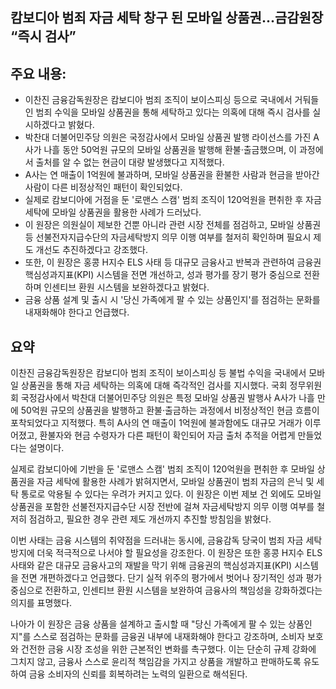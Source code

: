 ## 캄보디아 범죄 자금 세탁 창구 된 모바일 상품권...금감원장 “즉시 검사”

## 주요 내용:
*   이찬진 금융감독원장은 캄보디아 범죄 조직이 보이스피싱 등으로 국내에서 거둬들인 범죄 수익을 모바일 상품권을 통해 세탁하고 있다는 의혹에 대해 즉시 검사를 실시하겠다고 밝혔다.
*   박찬대 더불어민주당 의원은 국정감사에서 모바일 상품권 발행 라이선스를 가진 A사가 나흘 동안 50억원 규모의 모바일 상품권을 발행해 환불·출금했으며, 이 과정에서 출처를 알 수 없는 현금이 대량 발생했다고 지적했다.
*   A사는 연 매출이 1억원에 불과하며, 모바일 상품권을 환불한 사람과 현금을 받아간 사람이 다른 비정상적인 패턴이 확인되었다.
*   실제로 캄보디아에 거점을 둔 '로맨스 스캠' 범죄 조직이 120억원을 편취한 후 자금 세탁에 모바일 상품권을 활용한 사례가 드러났다.
*   이 원장은 의원실이 제보한 건뿐 아니라 관련 시장 전체를 점검하고, 모바일 상품권 등 선불전자지급수단의 자금세탁방지 의무 이행 여부를 철저히 확인하며 필요시 제도 개선도 추진하겠다고 강조했다.
*   또한, 이 원장은 홍콩 H지수 ELS 사태 등 대규모 금융사고 반복과 관련하여 금융권 핵심성과지표(KPI) 시스템을 전면 개선하고, 성과 평가를 장기 평가 중심으로 전환하며 인센티브 환원 시스템을 보완하겠다고 밝혔다.
*   금융 상품 설계 및 출시 시 '당신 가족에게 팔 수 있는 상품인지'를 점검하는 문화를 내재화해야 한다고 언급했다.

## 요약

이찬진 금융감독원장은 캄보디아 범죄 조직이 보이스피싱 등 불법 수익을 국내에서 모바일 상품권을 통해 자금 세탁하는 의혹에 대해 즉각적인 검사를 지시했다. 국회 정무위원회 국정감사에서 박찬대 더불어민주당 의원은 특정 모바일 상품권 발행사 A사가 나흘 만에 50억원 규모의 상품권을 발행하고 환불·출금하는 과정에서 비정상적인 현금 흐름이 포착되었다고 지적했다. 특히 A사의 연 매출이 1억원에 불과함에도 대규모 거래가 이루어졌고, 환불자와 현금 수령자가 다른 패턴이 확인되어 자금 출처 추적을 어렵게 만들었다는 설명이다.

실제로 캄보디아에 기반을 둔 '로맨스 스캠' 범죄 조직이 120억원을 편취한 후 모바일 상품권을 자금 세탁에 활용한 사례가 밝혀지면서, 모바일 상품권이 범죄 자금의 은닉 및 세탁 통로로 악용될 수 있다는 우려가 커지고 있다. 이 원장은 이번 제보 건 외에도 모바일 상품권을 포함한 선불전자지급수단 시장 전반에 걸쳐 자금세탁방지 의무 이행 여부를 철저히 점검하고, 필요한 경우 관련 제도 개선까지 추진할 방침임을 밝혔다.

이번 사태는 금융 시스템의 취약점을 드러내는 동시에, 금융감독 당국이 범죄 자금 세탁 방지에 더욱 적극적으로 나서야 할 필요성을 강조한다. 이 원장은 또한 홍콩 H지수 ELS 사태와 같은 대규모 금융사고의 재발을 막기 위해 금융권의 핵심성과지표(KPI) 시스템을 전면 개편하겠다고 언급했다. 단기 실적 위주의 평가에서 벗어나 장기적인 성과 평가 중심으로 전환하고, 인센티브 환원 시스템을 보완하여 금융사의 책임성을 강화하겠다는 의지를 표명했다.

나아가 이 원장은 금융 상품을 설계하고 출시할 때 "당신 가족에게 팔 수 있는 상품인지"를 스스로 점검하는 문화를 금융권 내부에 내재화해야 한다고 강조하며, 소비자 보호와 건전한 금융 시장 조성을 위한 근본적인 변화를 촉구했다. 이는 단순히 규제 강화에 그치지 않고, 금융사 스스로 윤리적 책임감을 가지고 상품을 개발하고 판매하도록 유도하여 금융 소비자의 신뢰를 회복하려는 노력의 일환으로 해석된다.